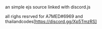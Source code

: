 an simple ejs source linked with discord.js 

all righs resrved for A7MED#6969 and thailandcodes[https://discord.gg/Xp5TmzRS]
